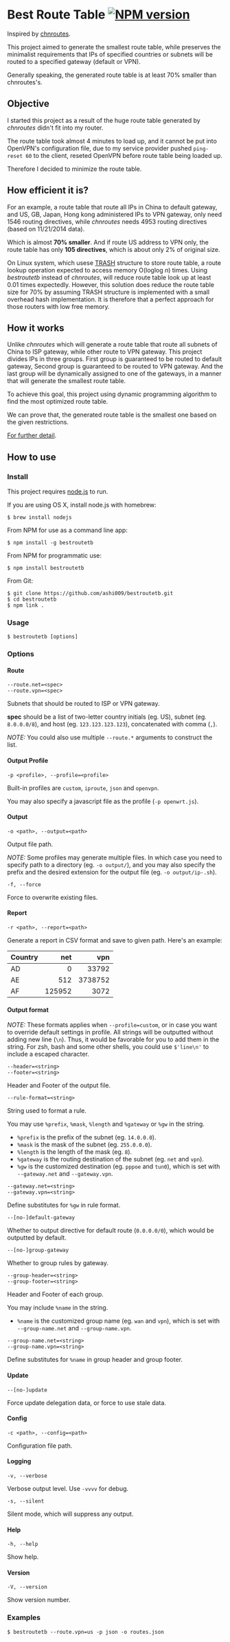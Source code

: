# Best Route Table [![NPM version](https://badge.fury.io/js/bestroutetb.png)](http://badge.fury.io/js/bestroutetb)

Inspired by [chnroutes][chnroutes].

This project aimed to generate the smallest route table,
while preserves the minimalist requirements that IPs of
specified countries or subnets will be routed to a
specified gateway (default or VPN).

Generally speaking, the generated route table is at least
70% smaller than chnroutes's.


## Objective

I started this project as a result of the huge route table
generated by *chnroutes* didn't fit into my router.

The route table took almost 4 minutes to load up, and it cannot be
put into OpenVPN's configuration file, due to my service
provider pushed `ping-reset 60` to the client, reseted
OpenVPN before route table being loaded up.

Therefore I decided to minimize the route table.


## How efficient it is?

For an example, a route table that route all IPs in China to
default gateway, and US, GB, Japan, Hong kong administered
IPs to VPN gateway, only need 1546 routing directives,
while *chnroutes* needs 4953 routing directives (based on 11/21/2014 data).

Which is almost **70% smaller**. And if route US address to VPN only,
the route table has only **105 directives**, which is about only
2% of original size.

On Linux system, which usese [TRASH][trash] structure to store
route table, a route lookup operation expected to access
memory O(loglog _n_) times. Using *bestroutetb* instead of *chnroutes*,
will reduce route table look up at least 0.01 times expectedly.
However, this solution does reduce the route table size for 70% by
assuming TRASH structure is implemented with a small overhead
hash implementation.  It is therefore that a perfect approach for those
routers with low free memory.


## How it works

Unlike *chnroutes* which will generate a route table that
route all subnets of China to ISP gateway, while other route to VPN gateway.
This project divides IPs in three groups. First group is guaranteed
to be routed to default gateway, Second group is guaranteed to be
routed to VPN gateway. And the last group will be dynamically assigned
to one of the gateways, in a manner that will generate
the smallest route table.

To achieve this goal, this project using dynamic programming
algorithm to find the most optimized route table.

We can prove that, the generated route table is the smallest
one based on the given restrictions.

[For further detail][blog].


## How to use

### Install

This project requires [node.js][nodejs] to run.

If you are using OS X, install node.js with homebrew:

    $ brew install nodejs

From NPM for use as a command line app:

    $ npm install -g bestroutetb

From NPM for programmatic use:

    $ npm install bestroutetb

From Git:

    $ git clone https://github.com/ashi009/bestroutetb.git
    $ cd bestroutetb
    $ npm link .

### Usage

    $ bestroutetb [options]

### Options

#### Route

    --route.net=<spec>
    --route.vpn=<spec>

Subnets that should be routed to ISP or VPN gateway.

**spec** should be a list of two-letter country initials (eg. US), subnet (eg.
`8.0.0.0/8`), and host (eg. `123.123.123.123`), concatenated with comma (`,`).

_NOTE:_ You could also use multiple `--route.*` arguments to construct the list.

#### Output Profile

    -p <profile>, --profile=<profile>

Built-in profiles are `custom`, `iproute`, `json` and `openvpn`.

You may also specify a javascript file as the profile (`-p openwrt.js`).

#### Output

    -o <path>, --output=<path>

Output file path.

_NOTE:_ Some profiles may generate multiple files. In which case you need to
specify path to a directory (eg. `-o output/`), and you may also specify the
prefix and the desired extension for the output file (eg. `-o output/ip-.sh`).

    -f, --force

Force to overwrite existing files.

#### Report

    -r <path>, --report=<path>

Generate a report in CSV format and save to given path. Here's an example:

Country | net | vpn
--- | ---:| ---:
AD | 0 | 33792
AE | 512 | 3738752
AF | 125952 | 3072

#### Output format

_NOTE:_ These formats applies when `--profile=custom`, or in case you want
to override default settings in profile.
All strings will be outputted without adding new line (`\n`).
Thus, it would be favorable for you to add them in the string.  For zsh, bash
and some other shells, you could use `$'line\n'` to include a escaped character.

    --header=<string>
    --footer=<string>

Header and Footer of the output file.

    --rule-format=<string>

String used to format a rule.

You may use `%prefix`, `%mask`, `%length` and `%gateway` or `%gw` in the string.

- `%prefix` is the prefix of the subnet (eg. `14.0.0.0`).
- `%mask` is the mask of the subnet (eg. `255.0.0.0`).
- `%length` is the length of the mask (eg. `8`).
- `%gateway` is the routing destination of the subnet (eg. `net` and `vpn`).
- `%gw` is the customized destination (eg. `pppoe` and `tun0`), which is set with
  `--gateway.net` and `--gateway.vpn`.

<!-- -->

    --gateway.net=<string>
    --gateway.vpn=<string>

Define substitutes for `%gw` in rule format.

    --[no-]default-gateway

Whether to output directive for default route (`0.0.0.0/0`), which would be
outputted by default.

    --[no-]group-gateway

Whether to group rules by gateway.

    --group-header=<string>
    --group-footer=<string>

Header and Footer of each group.

You may include `%name` in the string.

- `%name` is the customized group name (eg. `wan` and `vpn`), which is set with
  `--group-name.net` and `--group-name.vpn`.

<!-- -->

    --group-name.net=<string>
    --group-name.vpn=<string>

Define substitutes for `%name` in group header and group footer.

#### Update

    --[no-]update

Force update delegation data, or force to use stale data.

#### Config

    -c <path>, --config=<path>

Configuration file path.

#### Logging

    -v, --verbose

Verbose output level. Use `-vvvv` for debug.

    -s, --silent

Silent mode, which will suppress any output.

#### Help

    -h, --help

Show help.

#### Version

    -V, --version

Show version number.

### Examples

    $ bestroutetb --route.vpn=us -p json -o routes.json

[chnroutes]: https://github.com/fivesheep/chnroutes
[wiki]: https://github.com/ashi009/bestroutetb/wiki/%E4%BD%BF%E7%94%A8%E8%AF%B4%E6%98%8E
[trash]: http://www.nada.kth.se/~snilsson/publications/TRASH/trash.pdf
[blog]: http://ashi009.tumblr.com/post/36581070478/vpn
[nodejs]: http://nodejs.org
[wget]: http://www.gnu.org/software/wget/
